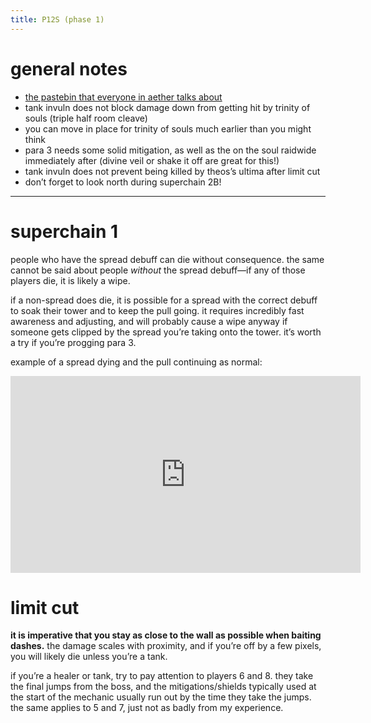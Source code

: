 ```yaml
---
title: P12S (phase 1)
---
```


# general notes
- [the pastebin that everyone in aether talks about](https://pastebin.com/gc93tBFY)
- tank invuln does not block damage down from getting hit by trinity of souls (triple half room cleave)
- you can move in place for trinity of souls much earlier than you might think
- para 3 needs some solid mitigation, as well as the on the soul raidwide immediately after (divine veil or shake it off are great for this!)
- tank invuln does not prevent being killed by theos’s ultima after limit cut
- don’t forget to look north during superchain 2B!
---
# superchain 1
people who have the spread debuff can die without consequence. the same cannot be said about people *without* the spread debuff—if any of those players die, it is likely a wipe.

if a non-spread does die, it is possible for a spread with the correct debuff to soak their tower and to keep the pull going. it requires incredibly fast awareness and adjusting, and will probably cause a wipe anyway if someone gets clipped by the spread you’re taking onto the tower. it’s worth a try if you’re progging para 3.

example of a spread dying and the pull continuing as normal:
<iframe width="560" height="315" src="https://www.youtube.com/embed/G-_Agw5M85o?si=Qa1EHQ9OAEVOjhxZ" title="YouTube video player" frameborder="0" allow="accelerometer; autoplay; clipboard-write; encrypted-media; gyroscope; picture-in-picture; web-share" allowfullscreen></iframe>

# limit cut
**it is imperative that you stay as close to the wall as possible when baiting dashes.** the damage scales with proximity, and if you’re off by a few pixels, you will likely die unless you’re a tank.

if you’re a healer or tank, try to pay attention to players 6 and 8. they take the final jumps from the boss, and the mitigations/shields typically used at the start of the mechanic usually run out by the time they take the jumps. the same applies to 5 and 7, just not as badly from my experience.
